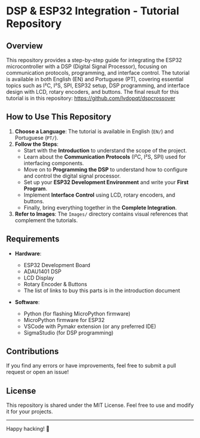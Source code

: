 # DSP & ESP32 Integration - Tutorial Repository

## Overview
This repository provides a step-by-step guide for integrating the ESP32 microcontroller with a DSP (Digital Signal Processor), focusing on communication protocols, programming, and interface control. The tutorial is available in both English (EN) and Portuguese (PT), covering essential topics such as I²C, I²S, SPI, ESP32 setup, DSP programming, and interface design with LCD, rotary encoders, and buttons.
The final result for this tutorial is in this repository: https://github.com/lvdopqt/dspcrossover


## How to Use This Repository
1. **Choose a Language**: The tutorial is available in English (`EN/`) and Portuguese (`PT/`).
2. **Follow the Steps**:
   - Start with the **Introduction** to understand the scope of the project.
   - Learn about the **Communication Protocols** (I²C, I²S, SPI) used for interfacing components.
   - Move on to **Programming the DSP** to understand how to configure and control the digital signal processor.
   - Set up your **ESP32 Development Environment** and write your **First Program**.
   - Implement **Interface Control** using LCD, rotary encoders, and buttons.
   - Finally, bring everything together in the **Complete Integration**.
3. **Refer to Images**: The `Images/` directory contains visual references that complement the tutorials.

## Requirements
- **Hardware**:
  - ESP32 Development Board
  - ADAU1401 DSP
  - LCD Display
  - Rotary Encoder & Buttons
  * The list of links to buy this parts is in the introduction document

- **Software**:
  - Python (for flashing MicroPython firmware)
  - MicroPython firmware for ESP32
  - VSCode with Pymakr extension (or any preferred IDE)
  - SigmaStudio (for DSP programming)

## Contributions
If you find any errors or have improvements, feel free to submit a pull request or open an issue!

## License
This repository is shared under the MIT License. Feel free to use and modify it for your projects.

---
Happy hacking! 🚀

